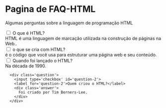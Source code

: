 <!DOCTYPE html>
 <h1>Pagina de FAQ-HTML</h1>
 <p>Algumas perguntas sobre a linguagem de programação HTML</p>


<div class='question'>
    <input type='checkbox' id='question-1'>
    <label for='question-1'>O que é HTML?</label>
    <div class='answer'>
        HTML é uma linguagem de marcação utilizada na construção de páginas na Web..
    </div>
  </div>
  
  <div class='question'>
    <input type='checkbox' id='question-2'>
    <label for='question-2'>o que se cria com HTML?</label>
    <div class='answer'>
        é o código que você usa para estruturar uma página web e seu conteúdo.
    </div>
    <div class='question'>
        <input type='checkbox' id='question-1'>
        <label for='question-1'>Quando foi lançado o HTML?</label>
        <div class='answer'>
          Na década de 1990.
        </div>
      </div>
      
      <div class='question'>
        <input type='checkbox' id='question-2'>
        <label for='question-2'>Quem criou o HTML?</label>
        <div class='answer'>
          Foi criado por Tim Berners-Lee.
        </div>
      </div>

